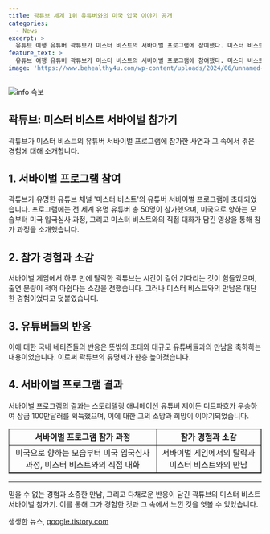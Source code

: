 ```yaml
---
title: 곽튜브 세계 1위 유튜버와의 미국 입국 이야기 공개
categories:
  - News
excerpt: >
  유튜브 여행 유튜버 곽튜브가 미스터 비스트의 서바이벌 프로그램에 참여했다. 미스터 비스트는 전 세계에서 가장 많은 구독자를 보유한 채널로, 곽튜브는 이 프로그램에 초대된 것으로 알려졌다. 곽튜브는 미국으로 향하는 과정과 현지에서의 경험을 유튜브 채널에 공유했으며, 이에 대한 국내 네티즌들의 관심이 뜨겁다. 곽튜브는 서바이벌 게임에서 하루 만에 탈락하며, 이에 대한 어려움과 자신의 경험을 솔직하게 이야기했다. 이 프로그램에는 전 세계에서 유명한 유튜버 50명이 참가했고, 곽튜브는 이 중 한 명으로 포착되었다. 또한 프로그램의 우승자는 100만달러의 상금을 받았고, 이를 예술가들에게 기부하고자 했다는 소식이 전해졌다.
feature_text: >
  유튜브 여행 유튜버 곽튜브가 미스터 비스트의 서바이벌 프로그램에 참여했다. 미스터 비스트는 전 세계에서 가장 많은 구독자를 보유한 채널로, 곽튜브는 이 프로그램에 초대된 것으로 알려졌다. 곽튜브는 미국으로 향하는 과정과 현지에서의 경험을 유튜브 채널에 공유했으며, 이에 대한 국내 네티즌들의 관심이 뜨겁다. 곽튜브는 서바이벌 게임에서 하루 만에 탈락하며, 이에 대한 어려움과 자신의 경험을 솔직하게 이야기했다. 이 프로그램에는 전 세계에서 유명한 유튜버 50명이 참가했고, 곽튜브는 이 중 한 명으로 포착되었다. 또한 프로그램의 우승자는 100만달러의 상금을 받았고, 이를 예술가들에게 기부하고자 했다는 소식이 전해졌다.
image: 'https://www.behealthy4u.com/wp-content/uploads/2024/06/unnamed-file.png'
---
```


<p><img src="https://www.behealthy4u.com/wp-content/uploads/2024/06/unnamed-file.png" alt="info 속보" /></p>

<h2>곽튜브: 미스터 비스트 서바이벌 참가기</h2>

<p data-ke-size="size16">곽튜브가 미스터 비스트의 유튜버 서바이벌 프로그램에 참가한 사연과 그 속에서 겪은 경험에 대해 소개합니다.</p>

<h2 data-ke-size="size26">1. 서바이벌 프로그램 참여</h2>

<p data-ke-size="size16">곽튜브가 유명한 유튜브 채널 '미스터 비스트'의 유튜버 서바이벌 프로그램에 초대되었습니다. 프로그램에는 전 세계 유명 유튜버 총 50명이 참가했으며, 미국으로 향하는 모습부터 미국 입국심사 과정, 그리고 미스터 비스트와의 직접 대화가 담긴 영상을 통해 참가 과정을 소개했습니다.</p>

<h2 data-ke-size="size26">2. 참가 경험과 소감</h2>

<p data-ke-size="size16">서바이벌 게임에서 하루 만에 탈락한 곽튜브는 시간이 길어 기다리는 것이 힘들었으며, 출연 분량이 적어 아쉽다는 소감을 전했습니다. 그러나 미스터 비스트와의 만남은 대단한 경험이었다고 덧붙였습니다.</p>

<h2 data-ke-size="size26">3. 유튜버들의 반응</h2>

<p data-ke-size="size16">이에 대한 국내 네티즌들의 반응은 뜻밖의 초대와 대규모 유튜버들과의 만남을 축하하는 내용이었습니다. 이로써 곽튜브의 유명세가 한층 높아졌습니다.</p>

<h2 data-ke-size="size26">4. 서바이벌 프로그램 결과</h2>

<p data-ke-size="size16">서바이벌 프로그램의 결과는 스토리텔링 애니메이션 유튜버 제이든 디트파흐가 우승하여 상금 100만달러를 획득했으며, 이에 대한 그의 소망과 희망이 이야기되었습니다.</p>

<table style="width: 100%;" border="1">
<tbody>
<tr>
<td style="text-align: center; height: 17px;"><b>서바이벌 프로그램 참가 과정</b></td>
<td style="text-align: center; height: 17px;"><b>참가 경험과 소감</b></td>
</tr>
<tr>
<td style="text-align: center; height: 17px;">미국으로 향하는 모습부터 미국 입국심사 과정, 미스터 비스트와의 직접 대화</td>
<td style="text-align: center; height: 17px;">서바이벌 게임에서의 탈락과 미스터 비스트와의 만남</td>
</tr>
</tbody>
</table>

<hr>

<p data-ke-size="size16">믿을 수 없는 경험과 소중한 만남, 그리고 다채로운 반응이 담긴 곽튜브의 미스터 비스트 서바이벌 참가기. 이를 통해 그가 경험한 것과 그 속에서 느낀 것을 엿볼 수 있었습니다. </p>
생생한 뉴스, <a href="https://qoogle.tistory.com" rel="dofollow">qoogle.tistory.com</a>


